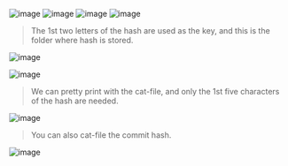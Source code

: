 ![image](https://github.com/user-attachments/assets/0921076a-76b1-4154-a5a2-64f4f25c479a)
![image](https://github.com/user-attachments/assets/ce296839-7487-4e7b-a9d6-18e74699874e)
![image](https://github.com/user-attachments/assets/64cf17a3-a5be-43c0-8533-4648f12e9592)
![image](https://github.com/user-attachments/assets/d832be97-afe9-4f78-9014-5e5273b83925)
>The 1st two letters of the hash are used as the key, and this is the folder where hash is stored.

![image](https://github.com/user-attachments/assets/8869d82a-736d-4f47-923e-8f2581ab9496)

![image](https://github.com/user-attachments/assets/29c2e4bc-6dc1-4924-a227-2f1cb71d9ffc)
>We can pretty print with the cat-file, and only the 1st five characters of the hash are needed.

![image](https://github.com/user-attachments/assets/92de275b-270b-423e-a8f6-65460f248e3c)
>You can also cat-file the commit hash.

![image](https://github.com/user-attachments/assets/9b7cc56d-cf49-4aa7-8d6c-61b268b112e1)
